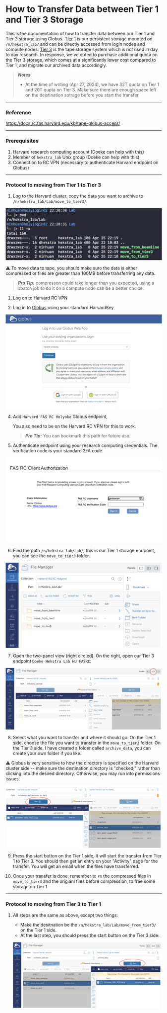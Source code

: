 # How to Transfer Data between Tier 1 and Tier 3 Storage

This is the documentation of how to transfer data between our Tier 1 and Tier 3 storage using Globus. [Tier 1](https://docs.rc.fas.harvard.edu/kb/storage-tier-1/) is our persistent storage mounted on `/n/hekstra_lab/` and can be directly accessed from login nodes and compute nodes. [Tier 3](https://docs.rc.fas.harvard.edu/kb/storage-tier-3/) is the tape storage system which is not used in day to day research. In response, we've opted to purchase additional quota on the Tier 3 storage, which comes at a significantly lower cost compared to Tier 1, and migrate our archived data accordingly.

> **_Notes_**
> - At the time of writing (Apr 27, 2024), we have 32T quota on Tier 1 and 20T qupta on Tier 3. Make sure there are enough space left on the deistination sotrage before you start the transfer

---
### Reference

https://docs.rc.fas.harvard.edu/kb/tape-globus-access/

---
### Prerequisites

1. Harvard research computing account (Doeke can help with this)
2. Member of `hekstra_lab` Unix group (Doeke can help with this)
3. Connection to RC VPN (necessary to authenticate Harvard endpoint on Globus)


---
### Protocol to moving from Tier 1 to Tier 3

1. Log to the Harvard cluster, copy the data you want to archive to `/n/hekstra_lab/Lab/move_to_tier3/`. 

![move_to_tier3](images/1_tier3.png)

:warning: To move data to tape, you should make sure the data is either compressed or files are greater than 100MB before transferring any data.

> **_Pro Tip:_** compresson could take longer than you expected, using a sbatch job to do it on a compute node can be a better choice.

1. Log on to Harvard RC VPN

2. Log in to [Globus](globus.org) using your standard HarvardKey

![Log in using HarvardKey](images/2_globus.png)

4. Add `Harvard FAS RC Holyoke` Globus endpoint, 
   
   You also need to be on the Harvard RC VPN for this to work.
   
   > **_Pro Tip:_** You can bookmark this path for future use.

5. Authenticate endpoint using your research computing credentials. The verification code is your standard 2FA code. 

![Authenticate](images/5_globus.png)

6. Find the path `/n/hekstra_lab/Lab/`, this is our Tier 1 storage endpoint, you can see the `move_to_tier3` folder.

![Tier1_path](images/2_tier3.png)

7. Open the two-panel view (right circled). On the right, open our Tier 3 endpoint `Doeke Hekstra Lab HU FASRC`:

![Tier3_endpoint](images/3_tier3.png)

8. Select what you want to transfer and where it should go. On the Tier 1 side, choose the file you want to transfer in the `move_to_tier3` folder. On the Tier 3 side, I have created a folder called `archive_data`, you can create your own folder if you like.

:warning: Globus is very sensitive to how the directory is specified on the Harvard cluster side -- make sure the destination directory is "checked," rather than clicking into the desired directory. Otherwise, you may run into permissions issues.

![Tier1_Tier3](images/4_tier3.png)

9. Press the start button on the Tier 1 side, it will start the transfer from Tier 1 to Tier 3. You should then get an entry on your "Activity" page for the transfer. 
   You will get an email when the files have transferred.


10. Once your transfer is done, remember to `rm` the compressed files in `move_to_tier3` and the origianl files before compression, to free some storage on Tier 1


---
### Protocol to moving from Tier 3 to Tier 1

1. All steps are the same as above, except two things:
   -  Make the desitnation be the `/n/hekstra_lab/Lab/move_from_tier3/` on the Tier 1 side.
   -  At the last step, you should press the start button on the Tier 3 side:

   ![Tier1_Tier3](images/5_tier3.png)